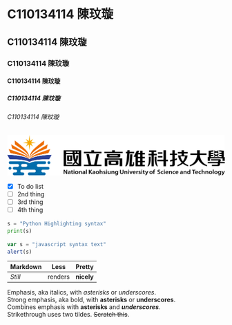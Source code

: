 # C110134114 陳玟璇
## C110134114 陳玟璇
### C110134114 陳玟璇
#### C110134114 陳玟璇
##### C110134114 陳玟璇
###### C110134114 陳玟璇
![NKUST](nkust.png "高科大")
- [x] To do list
- [ ] 2nd thing
- [ ] 3rd thing
- [ ] 4th thing

```python
s = "Python Highlighting syntax"
print(s)
```

```js
var s = "javascript syntax text"
alert(s)
```

  
| **Markdown** | **Less** | **Pretty** |
| ------- | ------- | ------- |
| *Still*      | renders  |**nicely**  |

  
Emphasis, aka italics, with *asterisks* or *underscores*.  
Strong emphasis, aka bold, with **asterisks** or **underscores**.  
Combines emphasis with **asterisks** and ***underscores***.  
Strikethrough uses two tildes. ~~Scratch this~~.  

